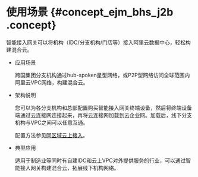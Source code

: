 # 使用场景 {#concept_ejm_bhs_j2b .concept}

智能接入网关可以将机构（IDC/分支机构/门店等）接入阿里云数据中心，轻松构建混合云。

-   应用场景

    跨国集团分支机构通过hub-spoken星型网络，或P2P型网络访问全球范围内阿里云VPC网络，构建混合云。

-   架构说明

    您可以为各分支机构和总部配置购买智能接入网关终端设备，然后将终端设备端通过云连接网连接起来，再将云连接网加载到云企业网。加载后，线下分支机构与VPC之间可以任意互通。

    配置方法参见[同区域云上接入](../../../../cn.zh-CN/快速入门/同区域线下机构接入.md#)。

-   典型应用

    适用于制造业等同时有自建IDC和云上VPC对外提供服务的行业，可以通过智能接入网关构建混合云，拓展线下机构网络。


